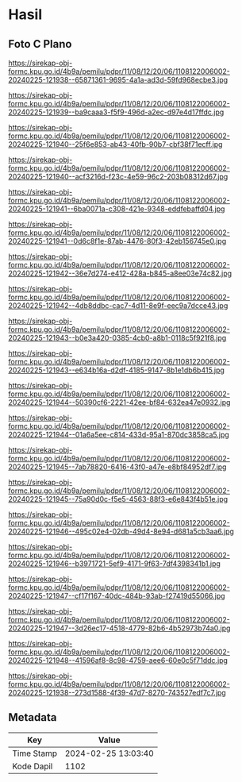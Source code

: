 # Hasil

## Foto C Plano

https://sirekap-obj-formc.kpu.go.id/4b9a/pemilu/pdpr/11/08/12/20/06/1108122006002-20240225-121938--65871361-9695-4a1a-ad3d-59fd968ecbe3.jpg

https://sirekap-obj-formc.kpu.go.id/4b9a/pemilu/pdpr/11/08/12/20/06/1108122006002-20240225-121939--ba9caaa3-f5f9-496d-a2ec-d97e4d17ffdc.jpg

https://sirekap-obj-formc.kpu.go.id/4b9a/pemilu/pdpr/11/08/12/20/06/1108122006002-20240225-121940--25f6e853-ab43-40fb-90b7-cbf38f71ecff.jpg

https://sirekap-obj-formc.kpu.go.id/4b9a/pemilu/pdpr/11/08/12/20/06/1108122006002-20240225-121940--acf3216d-f23c-4e59-96c2-203b08312d67.jpg

https://sirekap-obj-formc.kpu.go.id/4b9a/pemilu/pdpr/11/08/12/20/06/1108122006002-20240225-121941--6ba0071a-c308-421e-9348-eddfebaffd04.jpg

https://sirekap-obj-formc.kpu.go.id/4b9a/pemilu/pdpr/11/08/12/20/06/1108122006002-20240225-121941--0d6c8f1e-87ab-4476-80f3-42eb156745e0.jpg

https://sirekap-obj-formc.kpu.go.id/4b9a/pemilu/pdpr/11/08/12/20/06/1108122006002-20240225-121942--36e7d274-e412-428a-b845-a8ee03e74c82.jpg

https://sirekap-obj-formc.kpu.go.id/4b9a/pemilu/pdpr/11/08/12/20/06/1108122006002-20240225-121942--4db8ddbc-cac7-4d11-8e9f-eec9a7dcce43.jpg

https://sirekap-obj-formc.kpu.go.id/4b9a/pemilu/pdpr/11/08/12/20/06/1108122006002-20240225-121943--b0e3a420-0385-4cb0-a8b1-0118c5f921f8.jpg

https://sirekap-obj-formc.kpu.go.id/4b9a/pemilu/pdpr/11/08/12/20/06/1108122006002-20240225-121943--e634b16a-d2df-4185-9147-8b1e1db6b415.jpg

https://sirekap-obj-formc.kpu.go.id/4b9a/pemilu/pdpr/11/08/12/20/06/1108122006002-20240225-121944--50390cf6-2221-42ee-bf84-632ea47e0932.jpg

https://sirekap-obj-formc.kpu.go.id/4b9a/pemilu/pdpr/11/08/12/20/06/1108122006002-20240225-121944--01a6a5ee-c814-433d-95a1-870dc3858ca5.jpg

https://sirekap-obj-formc.kpu.go.id/4b9a/pemilu/pdpr/11/08/12/20/06/1108122006002-20240225-121945--7ab78820-6416-43f0-a47e-e8bf84952df7.jpg

https://sirekap-obj-formc.kpu.go.id/4b9a/pemilu/pdpr/11/08/12/20/06/1108122006002-20240225-121945--75a90d0c-f5e5-4563-88f3-e6e843f4b51e.jpg

https://sirekap-obj-formc.kpu.go.id/4b9a/pemilu/pdpr/11/08/12/20/06/1108122006002-20240225-121946--495c02e4-02db-49d4-8e94-d681a5cb3aa6.jpg

https://sirekap-obj-formc.kpu.go.id/4b9a/pemilu/pdpr/11/08/12/20/06/1108122006002-20240225-121946--b3971721-5ef9-4171-9f63-7df4398341b1.jpg

https://sirekap-obj-formc.kpu.go.id/4b9a/pemilu/pdpr/11/08/12/20/06/1108122006002-20240225-121947--cf17f167-40dc-484b-93ab-f27419d55066.jpg

https://sirekap-obj-formc.kpu.go.id/4b9a/pemilu/pdpr/11/08/12/20/06/1108122006002-20240225-121947--3d26ec17-4518-4779-82b6-4b52973b74a0.jpg

https://sirekap-obj-formc.kpu.go.id/4b9a/pemilu/pdpr/11/08/12/20/06/1108122006002-20240225-121948--41596af8-8c98-4759-aee6-60e0c5f71ddc.jpg

https://sirekap-obj-formc.kpu.go.id/4b9a/pemilu/pdpr/11/08/12/20/06/1108122006002-20240225-121938--273d1588-4f39-47d7-8270-743527edf7c7.jpg


## Metadata

| Key        | Value               |
| ---------- | ------------------- |
| Time Stamp | 2024-02-25 13:03:40 |
| Kode Dapil | 1102                |



